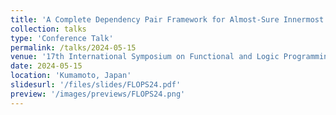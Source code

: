 ```yaml
---
title: 'A Complete Dependency Pair Framework for Almost-Sure Innermost Termination of Probabilistic Term Rewriting'
collection: talks
type: 'Conference Talk'
permalink: /talks/2024-05-15
venue: '17th International Symposium on Functional and Logic Programming (FLOPS 2024)'
date: 2024-05-15
location: 'Kumamoto, Japan'
slidesurl: '/files/slides/FLOPS24.pdf'
preview: '/images/previews/FLOPS24.png'
---
```

